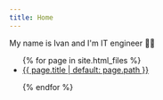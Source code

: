 ```yaml
---
title: Home
---
```


My name is Ivan and I'm IT engineer 🧑‍💻

<script>
    console.log("hello from \"home\"")
</script>

<ul>
  {% for page in site.html_files %}
      <li><a href="{{ page.url | relative_url }}">{{ page.title | default: page.path }}</a></li>

  {% endfor %}
</ul>